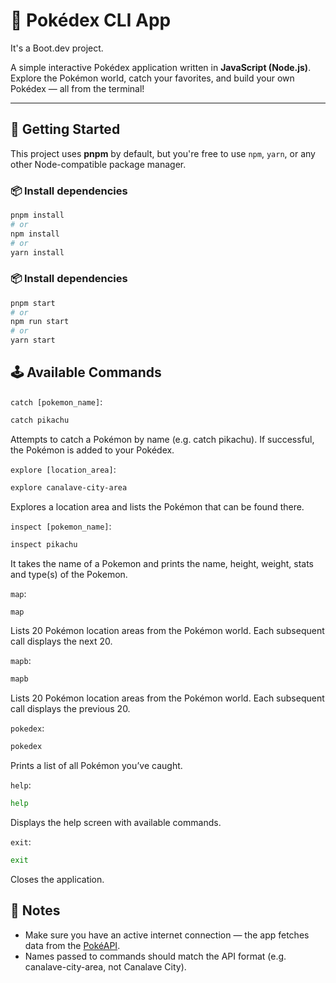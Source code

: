 # 🧢 Pokédex CLI App

It's a Boot.dev project.

A simple interactive Pokédex application written in **JavaScript (Node.js)**.  
Explore the Pokémon world, catch your favorites, and build your own Pokédex — all from the terminal!

---

## 🚀 Getting Started

This project uses **pnpm** by default, but you're free to use `npm`, `yarn`, or any other Node-compatible package manager.

### 📦 Install dependencies

```bash
pnpm install
# or
npm install
# or
yarn install
```

### 📦 Install dependencies

```bash
pnpm start
# or
npm run start
# or
yarn start
```

## 🕹 Available Commands

`catch [pokemon_name]`:

```bash
catch pikachu
```

Attempts to catch a Pokémon by name (e.g. catch pikachu).
If successful, the Pokémon is added to your Pokédex.

`explore [location_area]`:

```bash
explore canalave-city-area
```

Explores a location area and lists the Pokémon that can be found there.

`inspect [pokemon_name]`:

```bash
inspect pikachu
```

It takes the name of a Pokemon and prints the name, height, weight, stats and type(s) of the Pokemon.

`map`:

```bash
map
```

Lists 20 Pokémon location areas from the Pokémon world.
Each subsequent call displays the next 20.

`mapb`:

```bash
mapb
```

Lists 20 Pokémon location areas from the Pokémon world.
Each subsequent call displays the previous 20.

`pokedex`:

```bash
pokedex
```

Prints a list of all Pokémon you’ve caught.

`help`:

```bash
help
```

Displays the help screen with available commands.

`exit`:

```bash
exit
```

Closes the application.

## 📎 Notes

- Make sure you have an active internet connection — the app fetches data from the [PokéAPI](https://pokeapi.co/).
- Names passed to commands should match the API format (e.g. canalave-city-area, not Canalave City).
